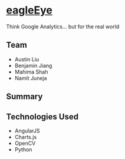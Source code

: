 # [eagleEye](https://aliu139.github.io/eagleEye/index.html)
Think Google Analytics... but for the real world

## Team
* Austin Liu
* Benjamin Jiang
* Mahima Shah
* Namit Juneja

## Summary


## Technologies Used
* AngularJS
* Charts.js
* OpenCV
* Python
